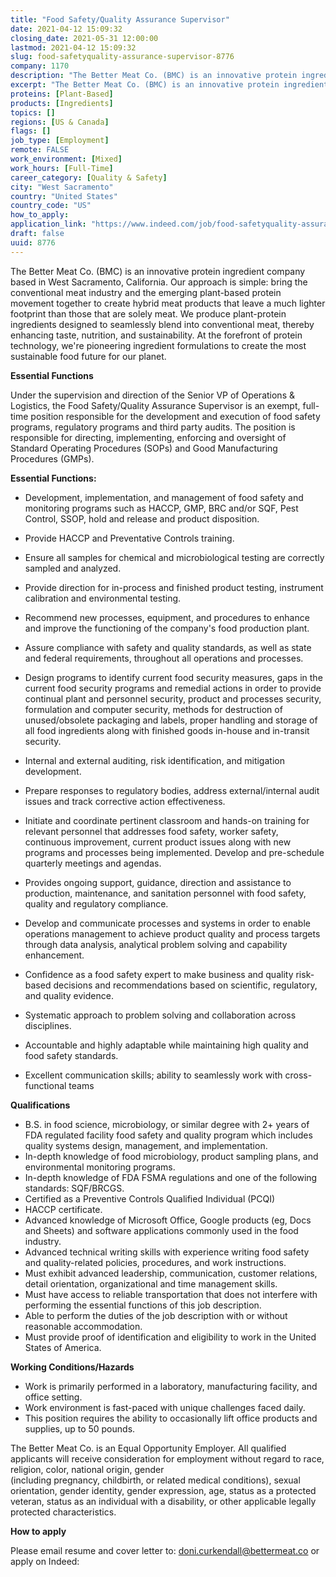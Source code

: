 ```yaml
---
title: "Food Safety/Quality Assurance Supervisor"
date: 2021-04-12 15:09:32
closing_date: 2021-05-31 12:00:00
lastmod: 2021-04-12 15:09:32
slug: food-safetyquality-assurance-supervisor-8776
company: 1170
description: "The Better Meat Co. (BMC) is an innovative protein ingredient company based in West Sacramento, California. Our approach is simple: bring the conventional meat industry and the emerging plant-based protein movement together to create hybrid meat products that leave a much lighter footprint than those that are solely meat. We produce plant-protein ingredients designed to seamlessly blend into conventional meat, thereby enhancing taste, nutrition, and sustainability."
excerpt: "The Better Meat Co. (BMC) is an innovative protein ingredient company based in West Sacramento, California. Our approach is simple: bring the conventional meat industry and the emerging plant-based protein movement together to create hybrid meat products that leave a much lighter footprint than those that are solely meat. We produce plant-protein ingredients designed to seamlessly blend into conventional meat, thereby enhancing taste, nutrition, and sustainability."
proteins: [Plant-Based]
products: [Ingredients]
topics: []
regions: [US & Canada]
flags: []
job_type: [Employment]
remote: FALSE
work_environment: [Mixed]
work_hours: [Full-Time]
career_category: [Quality & Safety]
city: "West Sacramento"
country: "United States"
country_code: "US"
how_to_apply: 
application_link: "https://www.indeed.com/job/food-safetyquality-assurance-supervisor-7476a716c6a6486f"
draft: false
uuid: 8776
---
```

The Better Meat Co. (BMC) is an innovative protein ingredient company
based in West Sacramento, California. Our approach is simple: bring the
conventional meat industry and the emerging plant-based protein movement
together to create hybrid meat products that leave a much lighter
footprint than those that are solely meat. We produce plant-protein
ingredients designed to seamlessly blend into conventional meat, thereby
enhancing taste, nutrition, and sustainability. At the forefront of
protein technology, we're pioneering ingredient formulations to create
the most sustainable food future for our planet.

**Essential Functions**

Under the supervision and direction of the Senior VP of Operations &
Logistics, the Food Safety/Quality Assurance Supervisor is an exempt,
full-time position responsible for the development and execution of food
safety programs, regulatory programs and third party audits. The
position is responsible for directing, implementing, enforcing and
oversight of Standard Operating Procedures (SOPs) and Good Manufacturing
Procedures (GMPs).

**Essential Functions:**

-   Development, implementation, and management of food safety and
    monitoring programs such as HACCP, GMP, BRC and/or SQF, Pest
    Control, SSOP, hold and release and product disposition.
-   Provide HACCP and Preventative Controls training.
-   Ensure all samples for chemical and microbiological testing are
    correctly sampled and analyzed.
-   Provide direction for in-process and finished product testing,
    instrument calibration and environmental testing.
-   Recommend new processes, equipment, and procedures to enhance and
    improve the functioning of the company's food production plant.
-   Assure compliance with safety and quality standards, as well as
    state and federal requirements, throughout all operations and
    processes.
-   Design programs to identify current food security measures, gaps in
    the current food security programs and remedial actions in order to
    provide continual plant and personnel security, product and
    processes security, formulation and computer security, methods for
    destruction of unused/obsolete packaging and labels, proper handling
    and storage of all food ingredients along with finished goods
    in-house and in-transit security.
-   Internal and external auditing, risk identification, and mitigation
    development.
-   Prepare responses to regulatory bodies, address external/internal
    audit issues and track corrective action effectiveness.


-   Initiate and coordinate pertinent classroom and hands-on training
    for relevant personnel that addresses food safety, worker safety,
    continuous improvement, current product issues along with new
    programs and processes being implemented. Develop and pre-schedule
    quarterly meetings and agendas.
-   Provides ongoing support, guidance, direction and assistance to
    production, maintenance, and sanitation personnel with food safety,
    quality and regulatory compliance.
-   Develop and communicate processes and systems in order to enable
    operations management to achieve product quality and process targets
    through data analysis, analytical problem solving and capability
    enhancement.
-   Confidence as a food safety expert to make business and quality
    risk-based decisions and recommendations based on scientific,
    regulatory, and quality evidence.
-   Systematic approach to problem solving and collaboration across
    disciplines.
-   Accountable and highly adaptable while maintaining high quality and
    food safety standards.
-   Excellent communication skills; ability to seamlessly work with
    cross-functional teams

**Qualifications**

-   B.S. in food science, microbiology, or similar degree with 2+ years
    of FDA regulated facility food safety and quality program which
    includes quality systems design, management, and implementation.
-   In-depth knowledge of food microbiology, product sampling plans, and
    environmental monitoring programs.
-   In-depth knowledge of FDA FSMA regulations and one of the following
    standards: SQF/BRCGS.
-   Certified as a Preventive Controls Qualified Individual (PCQI)
-   HACCP certificate.
-   Advanced knowledge of Microsoft Office, Google products (eg, Docs
    and Sheets) and software applications commonly used in the food
    industry.
-   Advanced technical writing skills with experience writing food
    safety and quality-related policies, procedures, and work
    instructions.
-   Must exhibit advanced leadership, communication, customer relations,
    detail orientation, organizational and time management skills.
-   Must have access to reliable transportation that does not interfere
    with performing the essential functions of this job description.
-   Able to perform the duties of the job description with or without
    reasonable accommodation.
-   Must provide proof of identification and eligibility to work in the
    United States of America.

**Working Conditions/Hazards**

-   Work is primarily performed in a laboratory, manufacturing facility,
    and office setting.
-   Work environment is fast-paced with unique challenges faced daily.
-   This position requires the ability to occasionally lift office
    products and supplies, up to 50 pounds.

The Better Meat Co. is an Equal Opportunity Employer. All qualified
applicants will receive consideration for employment without regard to
race, religion, color, national origin, gender\
(including pregnancy, childbirth, or related medical conditions), sexual
orientation, gender identity, gender expression, age, status as a
protected veteran, status as an individual with a disability, or other
applicable legally protected characteristics.


**How to apply**


Please email resume and cover letter to: <doni.curkendall@bettermeat.co>
or apply on Indeed:
